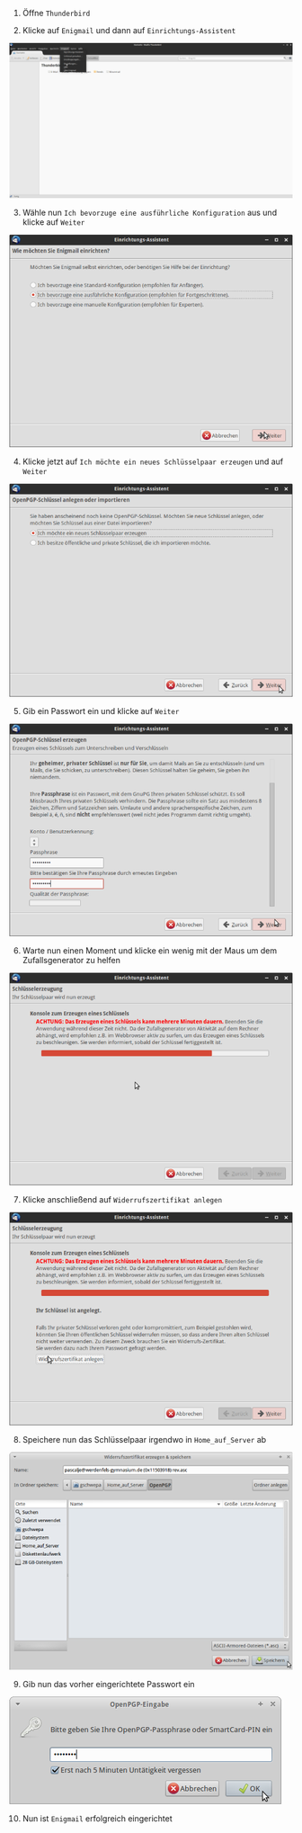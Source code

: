 ﻿1. Öffne `Thunderbird`

2. Klicke auf `Enigmail` und dann auf `Einrichtungs-Assistent`

  ![Screenshot 1](content/guides/THUNDERBIRD/ENIGMAIL/screen1.png)

3. Wähle nun `Ich bevorzuge eine ausführliche Konfiguration` aus und klicke auf `Weiter`

  ![Screenshot 2](content/guides/THUNDERBIRD/ENIGMAIL/screen2.png)

4. Klicke jetzt auf `Ich möchte ein neues Schlüsselpaar erzeugen` und auf `Weiter`

  ![Screenshot 3](content/guides/THUNDERBIRD/ENIGMAIL/screen3.png)

5. Gib ein Passwort ein und klicke auf `Weiter`

  ![Screenshot 4](content/guides/THUNDERBIRD/ENIGMAIL/screen4.png)

6. Warte nun einen Moment und klicke ein wenig mit der Maus um dem Zufallsgenerator zu helfen

  ![Screenshot 5](content/guides/THUNDERBIRD/ENIGMAIL/screen5.png)

7. Klicke anschließend auf `Widerrufszertifikat anlegen`

  ![Screenshot 6](content/guides/THUNDERBIRD/ENIGMAIL/screen6.png)

8. Speichere nun das Schlüsselpaar irgendwo in `Home_auf_Server` ab

  ![Screenshot 7](content/guides/THUNDERBIRD/ENIGMAIL/screen7.png)

9. Gib nun das vorher eingerichtete Passwort ein

  ![Screenshot 8](content/guides/THUNDERBIRD/ENIGMAIL/screen8.png)

10. Nun ist `Enigmail` erfolgreich eingerichtet